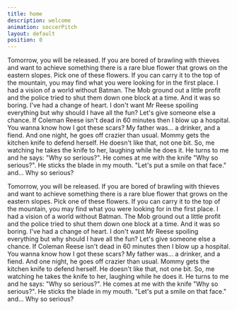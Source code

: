 ```yaml
---
title: home
description: welcome
animation: soccerPitch
layout: default
position: 0
---
```

Tomorrow, you will be released. If you are bored of brawling with thieves and want to achieve something there is a rare blue flower that grows on the eastern slopes. Pick one of these flowers. If you can carry it to the top of the mountain, you may find what you were looking for in the first place.
I had a vision of a world without Batman. The Mob ground out a little profit and the police tried to shut them down one block at a time. And it was so boring. I've had a change of heart. I don't want Mr Reese spoiling everything but why should I have all the fun? Let's give someone else a chance. If Coleman Reese isn't dead in 60 minutes then I blow up a hospital.
You wanna know how I got these scars? My father was... a drinker, and a fiend. And one night, he goes off crazier than usual. Mommy gets the kitchen knife to defend herself. He doesn't like that, not one bit. So, me watching he takes the knife to her, laughing while he does it. He turns to me and he says: "Why so serious?". He comes at me with the knife "Why so serious?". He sticks the blade in my mouth. "Let's put a smile on that face." and... Why so serious?

Tomorrow, you will be released. If you are bored of brawling with thieves and want to achieve something there is a rare blue flower that grows on the eastern slopes. Pick one of these flowers. If you can carry it to the top of the mountain, you may find what you were looking for in the first place.
I had a vision of a world without Batman. The Mob ground out a little profit and the police tried to shut them down one block at a time. And it was so boring. I've had a change of heart. I don't want Mr Reese spoiling everything but why should I have all the fun? Let's give someone else a chance. If Coleman Reese isn't dead in 60 minutes then I blow up a hospital.
You wanna know how I got these scars? My father was... a drinker, and a fiend. And one night, he goes off crazier than usual. Mommy gets the kitchen knife to defend herself. He doesn't like that, not one bit. So, me watching he takes the knife to her, laughing while he does it. He turns to me and he says: "Why so serious?". He comes at me with the knife "Why so serious?". He sticks the blade in my mouth. "Let's put a smile on that face." and... Why so serious?